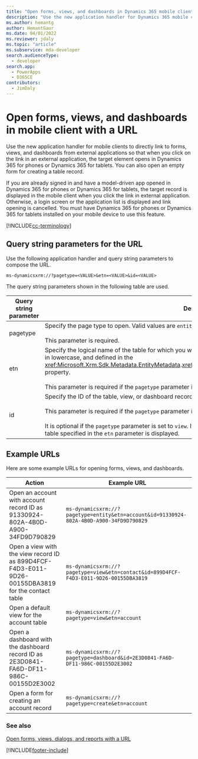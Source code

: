 ```yaml
---
title: "Open forms, views, and dashboards in Dynamics 365 mobile client with a URL (model-driven apps) | Microsoft Docs" # Intent and product brand in a unique string of 43-59 chars including spaces
description: "Use the new application handler for Dynamics 365 mobile clients to directly link to Dynamics 365 forms, views, and dashboards from external applications so that when you click on the link in an external application, the target element opens in Dynamics 365 for phones or Dynamics 365 for tablets." # 115-145 characters including spaces. This abstract displays in the search result.
ms.author: hemantg
author: HemantGaur
ms.date: 04/01/2022
ms.reviewer: jdaly
ms.topic: "article"
ms.subservice: mda-developer
search.audienceType: 
  - developer
search.app: 
  - PowerApps
  - D365CE
contributors: 
  - JimDaly
---
```

# Open forms, views, and dashboards in mobile client with a URL

Use the new application handler for mobile clients to directly link to forms, views, and dashboards from external applications so that when you click on the link in an external application, the target element opens in Dynamics 365 for phones or Dynamics 365 for tablets. You can also open an empty form for creating a table record.  
  
If you are already signed in and have a model-driven app opened in Dynamics 365 for phones or Dynamics 365 for tablets, the target record is displayed in the mobile client when you click the link in external application. Otherwise, a login screen or the application list is displayed and link opening is cancelled. You must have Dynamics 365 for phones or Dynamics 365 for tablets installed on your mobile device to use this feature.  

[!INCLUDE[cc-terminology](../data-platform/includes/cc-terminology.md)]
  
<a name="Parameters"></a>

## Query string parameters for the URL

 Use the following application handler and query string parameters to compose the URL.  
  
```  
ms-dynamicsxrm://?pagetype=<VALUE>&etn=<VALUE>&id=<VALUE>  
```  
  
 The query string parameters shown in the following table are used.  
  
|Query string parameter|Description|  
|----------------------------|-----------------|  
|pagetype|Specify the page type to open. Valid values are `entity`, `view`, `dashboard`, and `create`.<br /><br /> This parameter is required.|  
|etn|Specify the logical name of the table for which you want to open or create a record.  Logical name of tables are in lowercase, and defined in the <xref:Microsoft.Xrm.Sdk.Metadata.EntityMetadata>.<xref:Microsoft.Xrm.Sdk.Metadata.EntityMetadata.LogicalName> property.<br /><br /> This parameter is required if the `pagetype` parameter is set to `entity`, `view`, or `create`.|  
|id|Specify the ID of the table, view, or dashboard record that you want to open.<br /><br /> This parameter is required if the `pagetype` parameter is set to `entity` or `dashboard`.<br /><br /> It is optional if the `pagetype` parameter is set to `view`. If you do not specify the view ID, the default view for the table specified in the `etn` parameter is displayed.|  
  
<a name="Example"></a>

## Example URLs

 Here are some example URLs for opening forms, views, and dashboards.  
  
|Action|Example URL|  
|------------|-----------------|  
|Open an account with account record ID as 91330924-802A-4B0D-A900-34FD9D790829|`ms-dynamicsxrm://?pagetype=entity&etn=account&id=91330924-802A-4B0D-A900-34FD9D790829`|  
|Open a view with the view record ID as 899D4FCF-F4D3-E011-9D26-00155DBA3819 for the contact table|`ms-dynamicsxrm://?pagetype=view&etn=contact&id=899D4FCF-F4D3-E011-9D26-00155DBA3819`|  
|Open a default view for the account table|`ms-dynamicsxrm://?pagetype=view&etn=account`|  
|Open a dashboard with the dashboard record ID as 2E3D0841-FA6D-DF11-986C-00155D2E3002|`ms-dynamicsxrm://?pagetype=dashboard&id=2E3D0841-FA6D-DF11-986C-00155D2E3002`|  
|Open a form for creating an account record|`ms-dynamicsxrm://?pagetype=create&etn=account`|  
  
### See also

 [Open forms, views, dialogs, and reports with a URL](open-forms-views-dialogs-reports-url.md)  
 


[!INCLUDE[footer-include](../../includes/footer-banner.md)]

